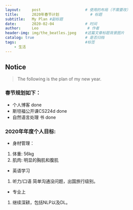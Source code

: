```yaml
---
layout:     post                    # 使用的布局（不需要改）
title:      2020年春节计划              # 标题 
subtitle:   My Plan #副标题
date:       2020-02-04              # 时间
author:     Leo                      # 作者
header-img: img/the_beatles.jpeg    #这篇文章标题背景图片
catalog: true                       # 是否归档
tags:                               #标签
    - 生活
---
```


## Notice
> The following is the plan of my new year.

### 春节规划如下：
- 个人博客 done
- 斯坦福公开课CS224d done
- 自然语言处理 书 done

### 2020年年度个人目标:
- 身材管理：
1. 体重: 56kg
2. 肌肉: 明显的胸肌和腹肌

- 英语学习
1. 听力/口语 简单沟通没问题，出国旅行级别。

- 专业上
1. 继续深耕，包括NLP以及DL。
